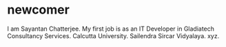 # newcomer
I am Sayantan Chatterjee.
My first job is as an IT Developer in Gladiatech Consultancy Services.
Calcutta University.
Sailendra Sircar Vidyalaya.
xyz.

